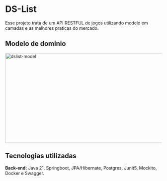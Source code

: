 # DS-List 

Esse projeto trata de um API RESTFUL de jogos utilizando modelo em camadas e as melhores praticas do mercado.

## Modelo de domínio
<img width="824" height="290" alt="dslist-model" src="https://github.com/user-attachments/assets/f02f9d6d-e2aa-482e-8b95-2d21272db601" />

## Tecnologias utilizadas



**Back-end:** Java 21, Springboot, JPA/Hibernate, Postgres, Junit5, Mockito, Docker e Swagger.

 
 
